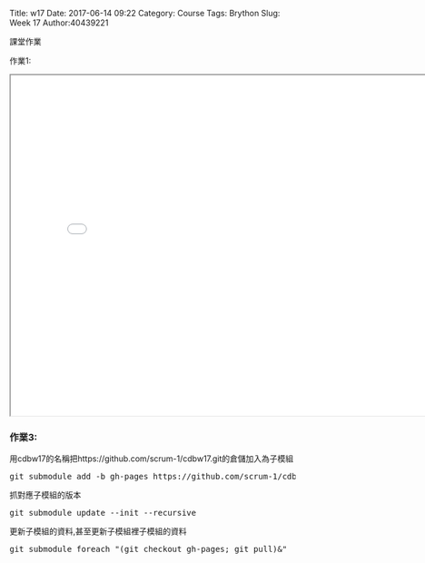 Title:  w17 
Date: 2017-06-14 09:22 
Category: Course
Tags: Brython
Slug: Week 17
Author:40439221


 課堂作業 

<!-- PELICAN_END_SUMMARY -->


作業1:
<iframe src="./../w17/003.html" width="800" height="600"></iframe>


<h3>作業3:</h3>
用cdbw17的名稱把https://github.com/scrum-1/cdbw17.git的倉儲加入為子模組
<pre>
git submodule add -b gh-pages https://github.com/scrum-1/cdbw17 subw17
</pre>

抓對應子模組的版本

<pre>git submodule update --init --recursive</pre>

更新子模組的資料,甚至更新子模組裡子模組的資料

<pre>git submodule foreach "(git checkout gh-pages; git pull)&"</pre>


